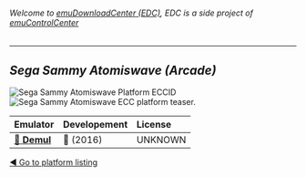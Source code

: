 ###### Welcome to [emuDownloadCenter (EDC)](https://github.com/PhoenixInteractiveNL/emuDownloadCenter/wiki/), EDC is a side project of [emuControlCenter](https://github.com/PhoenixInteractiveNL/emuControlCenter/wiki/)
***
## _Sega Sammy Atomiswave (Arcade)_
![](https://raw.githubusercontent.com/wiki/PhoenixInteractiveNL/emuDownloadCenter/images_platform/ecc_atomisw_cell.png "Sega Sammy Atomiswave Platform ECCID")
![](https://raw.githubusercontent.com/wiki/PhoenixInteractiveNL/emuDownloadCenter/images_platform/ecc_atomisw_teaser.png "Sega Sammy Atomiswave ECC platform teaser.")

| Emulator | Developement | License |
|:---------|:-------------|:--------|
| [:file_folder: **Demul**](https://github.com/PhoenixInteractiveNL/emuDownloadCenter/wiki/Emulator-demul#menu) | :large_blue_circle: (2016) | UNKNOWN |

[:arrow_backward: Go to platform listing](https://github.com/PhoenixInteractiveNL/emuDownloadCenter/wiki/EDC-Platform-List)
